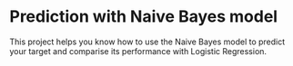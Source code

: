 # Prediction with Naive Bayes model
This project helps you know how to use the Naive Bayes model to predict your target and comparise its performance with Logistic Regression. 
